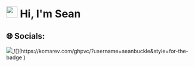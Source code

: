 # <img src="https://github.com/seanbuckle/seanbuckle/assets/39621011/a102e79f-6a9e-494b-b7ab-4ff3707c77e7" width="30px"> Hi, I'm Sean
## 🌐 Socials:
<a href="https://www.linkedin.com/in/seanbuckle/" target="_blank">
<img src="https://img.shields.io/badge/Linkedin-0A66C2?style=for-the-badge&logo=linkedin&logoColor=white">
</a>
![](https://komarev.com/ghpvc/?username=seanbuckle&style=for-the-badge	)



